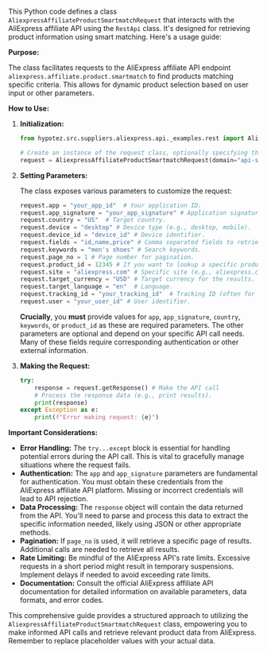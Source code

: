 This Python code defines a class `AliexpressAffiliateProductSmartmatchRequest` that interacts with the AliExpress affiliate API using the `RestApi` class.  It's designed for retrieving product information using smart matching.  Here's a usage guide:

**Purpose:**

The class facilitates requests to the AliExpress affiliate API endpoint `aliexpress.affiliate.product.smartmatch` to find products matching specific criteria. This allows for dynamic product selection based on user input or other parameters.

**How to Use:**

1. **Initialization:**

   ```python
   from hypotez.src.suppliers.aliexpress.api._examples.rest import AliexpressAffiliateProductSmartmatchRequest

   # Create an instance of the request class, optionally specifying the API domain and port.
   request = AliexpressAffiliateProductSmartmatchRequest(domain="api-sg.aliexpress.com", port=80)
   ```

2. **Setting Parameters:**

   The class exposes various parameters to customize the request:

   ```python
   request.app = "your_app_id"  # Your application ID.
   request.app_signature = "your_app_signature" # Application signature.
   request.country = "US"  # Target country.
   request.device = "desktop" # Device type (e.g., desktop, mobile).
   request.device_id = "device_id" # Device identifier.
   request.fields = "id,name,price" # Comma separated fields to retrieve (e.g., id, name, price).
   request.keywords = "men's shoes" # Search keywords.
   request.page_no = 1 # Page number for pagination.
   request.product_id = 12345 # If you want to lookup a specific product.
   request.site = "aliexpress.com" # Specific site (e.g., aliexpress.com, etc.).
   request.target_currency = "USD" # Target currency for the results.
   request.target_language = "en"  # Language.
   request.tracking_id = "your_tracking_id"  # Tracking ID (often for analytics).
   request.user = "your_user_id" # User identifier.
   ```
   **Crucially**, you **must** provide values for `app`, `app_signature`, `country`, `keywords`, or `product_id` as these are required parameters.  The other parameters are optional and depend on your specific API call needs.  Many of these fields require corresponding authentication or other external information.


3. **Making the Request:**

   ```python
   try:
       response = request.getResponse() # Make the API call
       # Process the response data (e.g., print results).
       print(response)
   except Exception as e:
       print(f"Error making request: {e}")
   ```

**Important Considerations:**

* **Error Handling:** The `try...except` block is essential for handling potential errors during the API call.  This is vital to gracefully manage situations where the request fails.
* **Authentication:**  The `app` and `app_signature` parameters are fundamental for authentication.  You must obtain these credentials from the AliExpress affiliate API platform.  Missing or incorrect credentials will lead to API rejection.
* **Data Processing:**  The `response` object will contain the data returned from the API.  You'll need to parse and process this data to extract the specific information needed, likely using JSON or other appropriate methods.
* **Pagination:** If `page_no` is used, it will retrieve a specific page of results.  Additional calls are needed to retrieve all results.
* **Rate Limiting:** Be mindful of the AliExpress API's rate limits. Excessive requests in a short period might result in temporary suspensions. Implement delays if needed to avoid exceeding rate limits.
* **Documentation:** Consult the official AliExpress affiliate API documentation for detailed information on available parameters, data formats, and error codes.

This comprehensive guide provides a structured approach to utilizing the `AliexpressAffiliateProductSmartmatchRequest` class, empowering you to make informed API calls and retrieve relevant product data from AliExpress. Remember to replace placeholder values with your actual data.